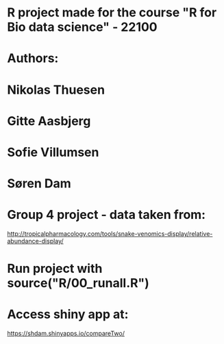 # R project made for the course "R for Bio data science" - 22100

# Authors:
# Nikolas Thuesen
# Gitte Aasbjerg
# Sofie Villumsen
# Søren Dam

# Group 4 project - data taken from: 
http://tropicalpharmacology.com/tools/snake-venomics-display/relative-abundance-display/ 


# Run project with source("R/00_runall.R")

# Access shiny app at:
https://shdam.shinyapps.io/compareTwo/